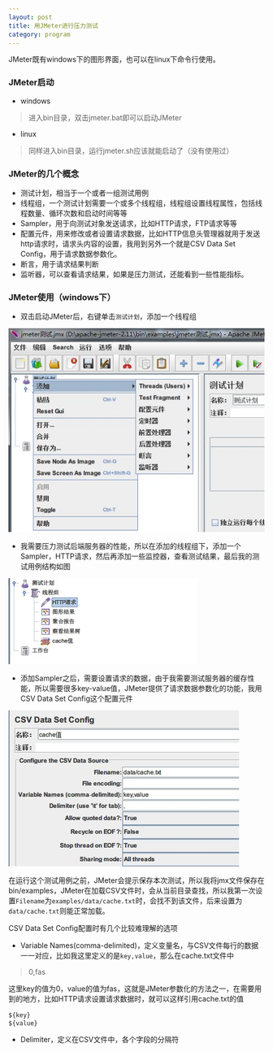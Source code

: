 ```yaml
---
layout: post
title: 用JMeter进行压力测试
category: program
---
```


JMeter既有windows下的图形界面，也可以在linux下命令行使用。

### JMeter启动  

 * windows  
>进入bin目录，双击jmeter.bat即可以启动JMeter  

 * linux
>同样进入bin目录，运行jmeter.sh应该就能启动了（没有使用过）

### JMeter的几个概念

 * 测试计划，相当于一个或者一组测试用例
 * 线程组，一个测试计划需要一个或多个线程组，线程组设置线程属性，包括线程数量、循环次数和启动时间等等
 * Sampler，用于向测试对象发送请求，比如HTTP请求，FTP请求等等
 * 配置元件，用来修改或者设置请求数据，比如HTTP信息头管理器就用于发送http请求时，请求头内容的设置，我用到另外一个就是CSV Data Set Config，用于请求数据参数化。
 * 断言，用于请求结果判断
 * 监听器，可以查看请求结果，如果是压力测试，还能看到一些性能指标。

### JMeter使用（windows下）

 * 双击启动JMeter后，右键单击`测试计划`，添加一个线程组  

  ![图片无法显示](../assets/images/jmeter-setup-1.jpg "添加线程组")

 * 我需要压力测试后端服务器的性能，所以在添加的线程组下，添加一个Sampler，HTTP请求，然后再添加一些监控器，查看测试结果，最后我的测试用例结构如图

  ![图片无法显示](../assets/images/jmeter-setup-2.jpg "添加配置原件和Sampler")

 * 添加Sampler之后，需要设置请求的数据，由于我需要测试服务器的缓存性能，所以需要很多key-value值，JMeter提供了请求数据参数化的功能，我用CSV Data Set Config这个配置元件

  ![图片无法显示](../assets/images/jmeter-setup-3.jpg "设置参数值")

在运行这个测试用例之前，JMeter会提示保存本次测试，所以我将jmx文件保存在bin/examples，JMeter在加载CSV文件时，会从当前目录查找，所以我第一次设置`Filename`为`examples/data/cache.txt`时，会找不到该文件，后来设置为`data/cache.txt`则能正常加载。

CSV Data Set Config配置时有几个比较难理解的选项

 * Variable Names(comma-delimited)，定义变量名，与CSV文件每行的数据一一对应，比如我这里定义的是`key,value`，那么在cache.txt文件中  

 >0,fas

 这里key的值为0，value的值为fas，这就是JMeter参数化的方法之一，在需要用到的地方，比如HTTP请求设置请求数据时，就可以这样引用cache.txt的值  

 ~~~~  
 ${key}  
 ${value}  
 ~~~~  

 * Delimiter，定义在CSV文件中，各个字段的分隔符
